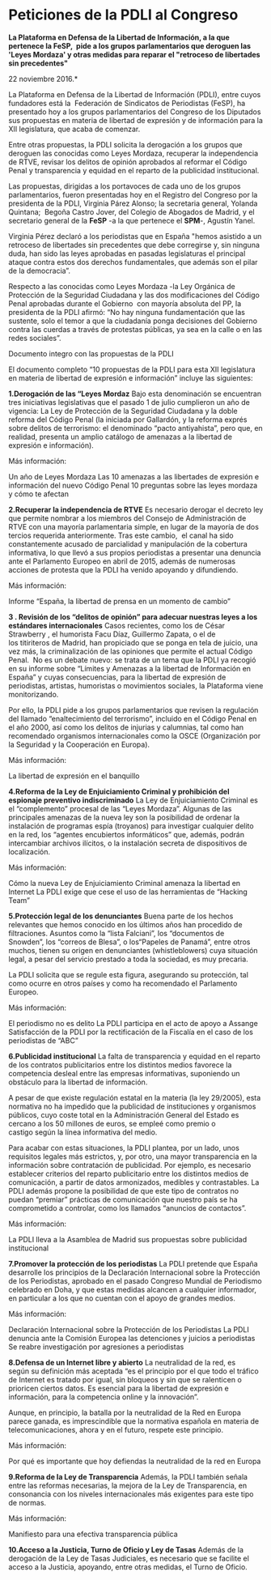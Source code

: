 # Peticiones de la PDLI al Congreso

**La Plataforma en Defensa de la Libertad de Información, a la que pertenece la FeSP,  pide a los grupos parlamentarios que deroguen las 'Leyes Mordaza' y otras medidas para reparar el "retroceso de libertades sin precedentes"**

22 noviembre 2016.*

La Plataforma en Defensa de la Libertad de Información (PDLI), entre cuyos fundadores está la  Federación de Sindicatos de Periodistas (FeSP), ha presentado hoy a los grupos parlamentarios del Congreso de los Diputados sus propuestas en materia de libertad de expresión y de información para la XII legislatura, que acaba de comenzar.

Entre otras propuestas, la PDLI solicita la derogación a los grupos que deroguen las conocidas como Leyes Mordaza, recuperar la independencia de RTVE, revisar los delitos de opinión aprobados al reformar el Código Penal y transparencia y equidad en el reparto de la publicidad institucional.

Las propuestas, dirigidas a los portavoces de cada uno de los grupos parlamentarios, fueron presentadas hoy en el Registro del Congreso por la presidenta de la PDLI, Virginia Párez Alonso; la secretaria general, Yolanda Quintana;  Begoña Castro Jover, del Colegio de Abogados de Madrid, y el secretario general de la **FeSP** -a la que pertenece el **SPM**-, Agustín Yanel.

Virginia Pérez declaró a los periodistas que en España "hemos asistido a un retroceso de libertades sin precedentes que debe corregirse y, sin ninguna duda, han sido las leyes aprobadas en pasadas legislaturas el principal ataque contra estos dos derechos fundamentales, que además son el pilar de la democracia”.

Respecto a las conocidas como Leyes Mordaza -la Ley Orgánica de Protección de la Seguridad Ciudadana y las dos modificaciones del Código Penal aprobadas durante el Gobierno  con mayoría absoluta del PP, la presidenta de la PDLI afirmó: “No hay ninguna fundamentación que las sustente, solo el temor a que la ciudadanía ponga decisiones del Gobierno contra las cuerdas a través de protestas públicas, ya sea en la calle o en las redes sociales”.

Documento integro con las propuestas de la PDLI

El documento completo “10 propuestas de la PDLI para esta XII legislatura en materia de libertad de expresión e información” incluye las siguientes:

**1.Derogación de las “Leyes Mordaz**
Bajo esta denominación se encuentran tres iniciativas legislativas que el pasado 1 de julio cumplieron un año de vigencia: La Ley de Protección de la Seguridad Ciudadana y la doble reforma del Código Penal (la iniciada por Gallardón, y la reforma exprés sobre delitos de terrorismo: el denominado “pacto antiyahista”, pero que, en realidad, presenta un amplio catálogo de amenazas a la libertad de expresión e información).

Más información:

Un año de Leyes Mordaza
Las 10 amenazas a las libertades de expresión e información del nuevo Código Penal
10 preguntas sobre las leyes mordaza y cómo te afectan

**2.Recuperar la independencia de RTVE**
Es necesario derogar el decreto ley que permite nombrar a los miembros del Consejo de Administración de RTVE con una mayoría parlamentaria simple, en lugar de la mayoría de dos tercios requerida anteriormente. Tras este cambio,  el canal ha sido constantemente acusado de parcialidad y manipulación de la cobertura informativa, lo que llevó a sus propios periodistas a presentar una denuncia ante el Parlamento Europeo en abril de 2015, además de numerosas acciones de protesta que la PDLI ha venido apoyando y difundiendo.

Más información:

Informe “España, la libertad de prensa en un momento de cambio”

**3 . Revisión de los “delitos de opinión” para adecuar nuestras leyes a los estándares internacionales**
Casos recientes, como los de César Strawberry , el humorista Facu Díaz, Guillermo Zapata, o el de los titiriteros de Madrid, han propiciado que se ponga en tela de juicio, una vez más, la criminalización de las opiniones que permite el actual Código Penal.  No es un debate nuevo: se trata de un tema que la PDLI ya recogió en su informe sobre “Límites y Amenazas a la libertad de Información en España” y cuyas consecuencias, para la libertad de expresión de periodistas, artistas, humoristas o movimientos sociales, la Plataforma viene monitorizando.

Por ello, la PDLI pide a los grupos parlamentarios que revisen la regulación del llamado “enaltecimiento del terrorismo”, incluido en el Código Penal en el año 2000, así como los delitos de injurias y calumnias, tal como han recomendado organismos internacionales como la OSCE (Organización por la Seguridad y la Cooperación en Europa).

Más información:

La libertad de expresión en el banquillo

**4.Reforma de la Ley de Enjuiciamiento Criminal y prohibición del espionaje preventivo indiscriminado**
La Ley de Enjuiciamiento Criminal es el “complemento” procesal de las “Leyes Mordaza”. Algunas de las principales amenazas de la nueva ley son la posibilidad de ordenar la instalación de programas espía (troyanos) para investigar cualquier delito en la red, los “agentes encubiertos informáticos” que, además, podrán intercambiar archivos ilícitos, o la instalación secreta de dispositivos de localización.

Más información:

Cómo la nueva Ley de Enjuiciamiento Criminal amenaza la libertad en Internet
La PDLI exige que cese el uso de las herramientas de “Hacking Team”

**5.Protección legal de los denunciantes**
Buena parte de los hechos relevantes que hemos conocido en los últimos años han procedido de filtraciones. Asuntos como la “lista Falciani”, los “documentos de Snowden”, los “correos de Blesa”, o los“Papeles de Panamá”, entre otros muchos, tienen su origen en denunciantes (whistleblowers) cuya situación legal, a pesar del servicio prestado a toda la sociedad, es muy precaria.

La PDLI solicita que se regule esta figura, asegurando su protección, tal como ocurre en otros países y como ha recomendado el Parlamento Europeo.

Más información:

El periodismo no es delito
La PDLI participa en el acto de apoyo a Assange
Satisfacción de la PDLI por la rectificación de la Fiscalía en el caso de los periodistas de “ABC”

**6.Publicidad institucional**
La falta de transparencia y equidad en el reparto de los contratos publicitarios entre los distintos medios favorece la competencia desleal entre las empresas informativas, suponiendo un obstáculo para la libertad de información.

A pesar de que existe regulación estatal en la materia (la ley 29/2005), esta normativa no ha impedido que la publicidad de instituciones y organismos públicos, cuyo coste total en la Administración General del Estado es cercano a los 50 millones de euros, se empleé como premio o castigo según la línea informativa del medio.

Para acabar con estas situaciones, la PDLI plantea, por un lado, unos requisitos legales más estrictos, y, por otro, una mayor transparencia en la información sobre contratación de publicidad. Por ejemplo, es necesario establecer criterios del reparto publicitario entre los distintos medios de comunicación, a partir de datos armonizados, medibles y contrastables. La PDLI además propone la posibilidad de que este tipo de contratos no puedan “premiar” prácticas de comunicación que nuestro país se ha comprometido a controlar, como los llamados “anuncios de contactos”.

Más información:

La PDLI lleva a la Asamblea de Madrid sus propuestas sobre publicidad institucional

**7.Promover la protección de los periodistas**
La PDLI pretende que España desarrolle los principios de la Declaración Internacional sobre la Protección de los Periodistas, aprobado en el pasado Congreso Mundial de Periodismo celebrado en Doha, y que estas medidas alcancen a cualquier informador, en particular a los que no cuentan con el apoyo de grandes medios.

Más información:

Declaración Internacional sobre la Protección de los Periodistas
La PDLI denuncia ante la Comisión Europea las detenciones y juicios a periodistas
Se reabre investigación por agresiones a periodistas

**8.Defensa de un Internet libre y abierto**
La neutralidad de la red, es según su definición más aceptada “es el principio por el que todo el tráfico de Internet es tratado por igual, sin bloqueos y sin que se ralenticen o prioricen ciertos datos. Es esencial para la libertad de expresión e información, para la competencia online y la innovación”.

Aunque, en principio, la batalla por la neutralidad de la Red en Europa parece ganada, es imprescindible que la normativa española en materia de telecomunicaciones, ahora y en el futuro, respete este principio.

Más información:

Por qué es importante que hoy defiendas la neutralidad de la red en Europa

**9.Reforma de la Ley de Transparencia**
Además, la PDLI también señala entre las reformas necesarias, la mejora de la Ley de Transparencia, en consonancia con los niveles internacionales más exigentes para este tipo de normas.

Más información:

Manifiesto para una efectiva transparencia pública

**10.Acceso a la Justicia, Turno de Oficio y Ley de Tasas**
Además de la derogación de la Ley de Tasas Judiciales, es necesario que se facilite el acceso a la Justicia, apoyando, entre otras medidas, el Turno de Oficio.
